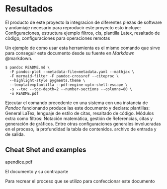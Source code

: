 # Resultados

El producto de este proyecto
la integracion de diferentes piezas de software
y andamiaje necesario para reproducir
este proyecto esto incluye:
Configuraciones,
estructura ejemplo
filtros,
cls,
plantilla Latex,
resaltado de còdigo,
configuraciones para operaciones remotas

Un ejemplo de como usar esta herramienta
es el mismo comando que sirve para conseguir 
este documento desde su fuente en _Markdown_ @markdown.

```console
$ pandoc README.md \
  -F pandoc-plot --metadata-file=metadata.yaml --mathjax \
  -F mermaid-filter -F pandoc-crossref --citeproc \
  --highlight-style pygments.theme \
  --template=plantilla --pdf-engine-opt=-shell-escape \
  -s --toc --toc-depth=2 --number-sections --columns=80 \
  -o README.pdf
```


Ejecutar el comando precedente 
en una sistema con una instancia de _Pandoc_ funcionando
produce las este documento y declara:
plantillas:
General LaTex,
lenguaje de estilo de citas,
resaltado de código.
Módulos extra como filtros:
Notación matemática,
gestión de Referencias,
citas
y
generación de gráficos.
Entre otras configuraciones generales
involucradas en el proceso,
la profundidad la tabla de contenidos.
archivo de entrada y de salida.




## Cheat Shet and examples 

apendice.pdf


El documento 
y su contraparte 

Para recrear el proceso que
se utilizo para confeccionar este documento


